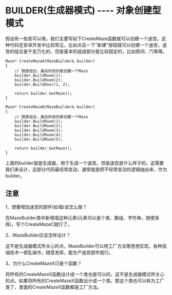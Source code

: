 # BUILDER(生成器模式)    ---- 对象创建型模式

假设有一些库可以用，我们主要写如下CreateMaze函数就可以创建一个迷宫。这种代码在安卓开发中比较常见，比如点击一下"新建"按钮就可以创建一个迷宫。迷宫的组合是千变万化的，但是基本的组成部分是比较固定的，比如房间、门等等。

```
Maze* CreateMazeA(MazeBuilder& builder)
{
    // 随意组合，最后的目的是创建一个Maze
    builder.BuildRoom(1);
    builder.BuildRoom(2);
    builder.BuildDoor(1, 2);

    return builder.GetMaze();
}

Maze* CreateMazeB(MazeBuilder& builder)
{
    // 随意组合，最后的目的是创建一个Maze
    builder.BuildRoom(1);
    builder.BuildRoom(2);
    builder.BuildRoom(3);
    builder.BuildRoom(4);
    builder.BuildRoom(5);

    return builder.GetMaze();
}
```


上面的builder就是生成器，用于生成一个迷宫。但是迷宫是什么样子的，这需要我们来设计，这部分代码最经常变动，通常就是把不经常变动的逻辑抽出来，作为builder。


注意
-----

1、想要增加迷宫的部件(如墙)该怎么做？

在MazeBuilder类中新增墙这种元素(元素可以是个类、数组、字符串，随便发挥)，写个CreateMazeC就行了。


2、MazeBuilder应该怎样设计？

这不是生成器模式所关心的点，MazeBuilder可以用工厂方法等思想实现，各种高端技术一顿乱操作，随意发挥，能生产迷宫部件就行。


3、为什么CreateMazeX只是个函数？

将所有的CreateMazeX函数设计成一个类也是可以的，这不是生成器模式所关心的点。如果将所有的CreateMazeX函数设计成一个类，那这个类也可以称为工厂类了，里面的CreateMazeX函数都是工厂方法。
